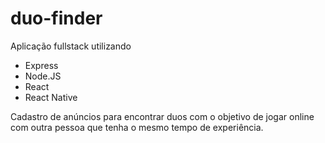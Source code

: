 # duo-finder

Aplicação fullstack utilizando
- Express
- Node.JS
- React
- React Native

Cadastro de anúncios para encontrar duos com o objetivo de jogar online com outra pessoa que tenha o mesmo tempo de experiência.
